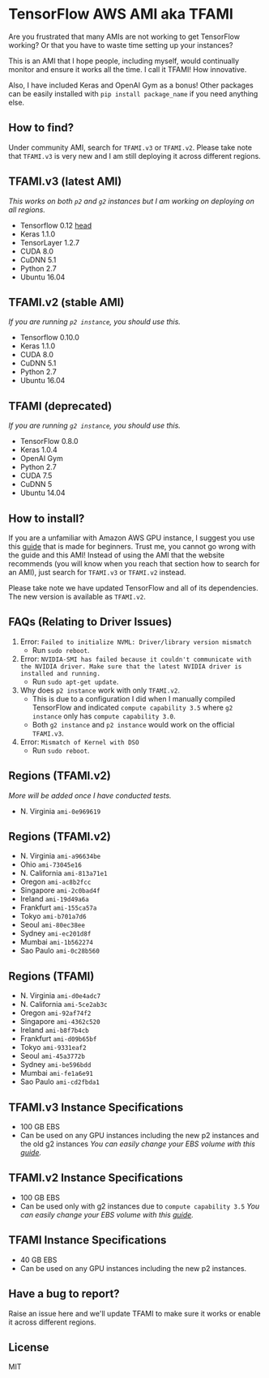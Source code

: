 # TensorFlow AWS AMI aka TFAMI
Are you frustrated that many AMIs are not working to get TensorFlow working? Or that you have to waste time setting up your instances?

This is an AMI that I hope people, including myself, would continually monitor and ensure it works all the time. I call it TFAMI! How innovative.

Also, I have included Keras and OpenAI Gym as a bonus! Other packages can be easily installed with `pip install package_name` if you need anything else. 

## How to find?
Under community AMI, search for `TFAMI.v3` or `TFAMI.v2`. Please take note that `TFAMI.v3` is very new and I am still deploying it across different regions.

## TFAMI.v3 (latest AMI)
_This works on both `p2` and `g2` instances but I am working on deploying on all regions._
- Tensorflow 0.12 [head](https://github.com/tensorflow/tensorflow/tree/9d66dae6fc5d1b964a03498ddabb97a78a999015)
- Keras 1.1.0
- TensorLayer 1.2.7
- CUDA 8.0
- CuDNN 5.1
- Python 2.7
- Ubuntu 16.04

## TFAMI.v2 (stable AMI)
_If you are running `p2 instance`, you should use this._
- Tensorflow 0.10.0
- Keras 1.1.0
- CUDA 8.0
- CuDNN 5.1
- Python 2.7
- Ubuntu 16.04

## TFAMI (deprecated)
_If you are running `g2 instance`, you should use this._
- TensorFlow 0.8.0
- Keras 1.0.4
- OpenAI Gym
- Python 2.7
- CUDA 7.5
- CuDNN 5
- Ubuntu 14.04

## How to install? 
If you are a unfamiliar with Amazon AWS GPU instance, I suggest you use this [guide](http://machinelearningmastery.com/develop-evaluate-large-deep-learning-models-keras-amazon-web-services/) that is made for beginners. Trust me, you cannot go wrong with the guide and this AMI! Instead of using the AMI that the website recommends (you will know when you reach that section how to search for an AMI), just search for `TFAMI.v3` or `TFAMI.v2` instead. 

Please take note we have updated TensorFlow and all of its dependencies. The new version is available as `TFAMI.v2`. 

## FAQs (Relating to Driver Issues)
1. Error: `Failed to initialize NVML: Driver/library version mismatch`
	- Run `sudo reboot`. 
2. Error: `NVIDIA-SMI has failed because it couldn't communicate with the NVIDIA driver. Make sure that the latest NVIDIA driver is installed and running.`
	- Run `sudo apt-get update`.
3. Why does `p2 instance` work with only `TFAMI.v2`. 
	- This is due to a configuration I did when I manually compiled TensorFlow and indicated `compute capability 3.5` where `g2 instance` only has `compute capability 3.0`.
	- Both `g2 instance` and `p2 instance` would work on the official `TFAMI.v3`. 
4. Error: `Mismatch of Kernel with DSO`
	- Run `sudo reboot`.

## Regions (TFAMI.v2)
_More will be added once I have conducted tests._
- N. Virginia `ami-0e969619`

## Regions (TFAMI.v2)
- N. Virginia `ami-a96634be`
- Ohio `ami-73045e16`
- N. California `ami-813a71e1`
- Oregon `ami-ac8b2fcc`
- Singapore `ami-2c0bad4f`
- Ireland `ami-19d49a6a`
- Frankfurt `ami-155ca57a`
- Tokyo `ami-b701a7d6`
- Seoul `ami-80ec38ee`
- Sydney `ami-ec201d8f`
- Mumbai `ami-1b562274`
- Sao Paulo `ami-0c28b560`

## Regions (TFAMI)
- N. Virginia `ami-d0e4adc7`
- N. California `ami-5ce2ab3c`
- Oregon `ami-92af74f2`
- Singapore `ami-4362c520`
- Ireland `ami-b8f7b4cb`
- Frankfurt `ami-d09b65bf`
- Tokyo `ami-9331eaf2`
- Seoul `ami-45a3772b`
- Sydney `ami-be596bdd`
- Mumbai `ami-fe1a6e91`
- Sao Paulo `ami-cd2fbda1`


## TFAMI.v3 Instance Specifications
- 100 GB EBS
- Can be used on any GPU instances including the new p2 instances and the old g2 instances
_You can easily change your EBS volume with this [guide](http://docs.aws.amazon.com/AWSEC2/latest/UserGuide/ebs-expand-volume.html)._

## TFAMI.v2 Instance Specifications
- 100 GB EBS
- Can be used only with g2 instances due to `compute capability 3.5`
_You can easily change your EBS volume with this [guide](http://docs.aws.amazon.com/AWSEC2/latest/UserGuide/ebs-expand-volume.html)._

## TFAMI Instance Specifications
- 40 GB EBS
- Can be used on any GPU instances including the new p2 instances.

## Have a bug to report?
Raise an issue here and we'll update TFAMI to make sure it works or enable it across different regions.

## License
MIT